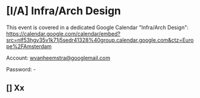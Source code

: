 # [I/A] Infra/Arch Design

This event is covered in a dedicated Google Calendar "Infra/Arch Design": https://calendar.google.com/calendar/embed?src=nlf53hgv35v1k71j5sedr41328%40group.calendar.google.com&ctz=Europe%2FAmsterdam

Account: wvanheemstra@googlemail.com

Password: -

## [] Xx
